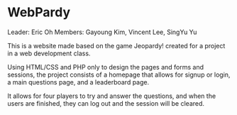# WebPardy
Leader: Eric Oh
Members: Gayoung Kim, Vincent Lee, SingYu Yu

This is a website made based on the game Jeopardy! created for a project in a web development class.

Using HTML/CSS and PHP only to design the pages and forms and sessions, 
the project consists of a homepage that allows for signup or login, a main questions page, and a leaderboard page.

It allows for four players to try and answer the questions, and when the users are finished,
they can log out and the session will be cleared.




